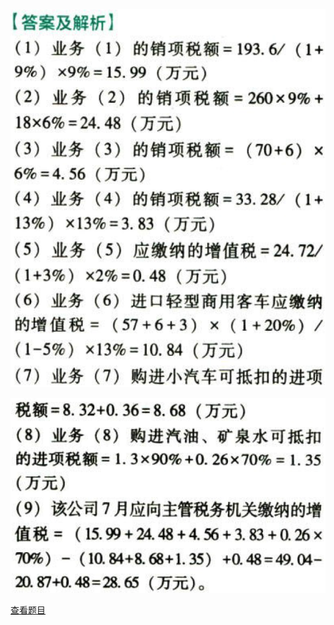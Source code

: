 ![](d33be39a648ad8f99582aa920a2926db.png)

![](8f05b4b3b148dd84e005a39ec5d48f41.png)

[查看题目](../C02.增值税.本章真题.md#97-题目)


